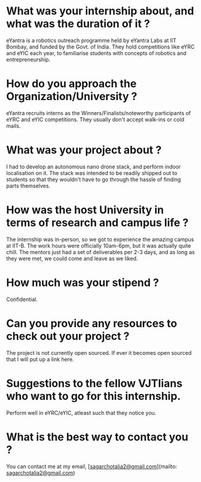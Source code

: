 # What was your internship about, and what was the duration of it ?

eYantra is a robotics outreach programme held by eYantra Labs at IIT Bombay, and funded by the Govt. of India. They hold competitions like eYRC and eYIC each year, to familiarise students with concepts of robotics and entrepreneurship.


# How do you approach the Organization/University ?

eYantra recruits interns as the Winners/Finalists/noteworthy participants of eYRC and eYIC competitions. They usually don't accept walk-ins or cold mails.


# What was your project about ?

I had to develop an autonomous nano drone stack, and perform indoor localisation on it. The stack was intended to be readily shipped out to students so that they wouldn't have to go through the hassle of finding parts themselves.

# How was the host University in terms of research and campus life ?

The internship was in-person, so we got to experience the amazing campus at IIT-B. The work hours were officially 10am-6pm, but it was actually quite chill. The mentors just had a set of deliverables per 2-3 days, and as long as they were met, we could come and leave as we liked.


# How much was your stipend ?

Confidential.

# Can you provide any resources to check out your project ?

The project is not currently open sourced. If ever it becomes open sourced that I will put up a link here.

# Suggestions to the fellow VJTIians who want to go for this internship.

Perform well in eYRC/eYIC, atleast such that they notice you.

# What is the best way to contact you ?

You can contact me at my email, [sagarchotalia2@gmail.com](mailto: sagarchotalia2@gmail.com)

